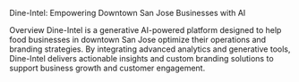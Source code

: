 Dine-Intel: Empowering Downtown San Jose Businesses with AI

Overview
Dine-Intel is a generative AI-powered platform designed to help food businesses in downtown San Jose optimize their operations and branding strategies. By integrating advanced analytics and generative tools, Dine-Intel delivers actionable insights and custom branding solutions to support business growth and customer engagement.



